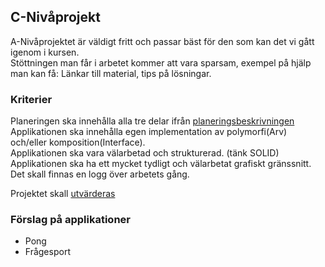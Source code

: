 ## C-Nivåprojekt

A-Nivåprojektet är väldigt fritt och passar bäst för den som kan det vi gått igenom i kursen.</br>
Stöttningen man får i arbetet kommer att vara sparsam, exempel på hjälp man kan få: Länkar till material, tips på lösningar.</br>

### Kriterier

Planeringen ska innehålla alla tre delar ifrån [planeringsbeskrivningen](Planering.md)</br>
Applikationen ska innehålla egen implementation av polymorfi(Arv) och/eller komposition(Interface).</br>
Applikationen ska vara välarbetad och strukturerad. (tänk SOLID)</br>
Applikationen ska ha ett mycket tydligt och välarbetat grafiskt gränssnitt.</br>
Det skall finnas en logg över arbetets gång.

Projektet skall [utvärderas](Utvärdering.md)

### Förslag på applikationer

* Pong</br>
* Frågesport</br>